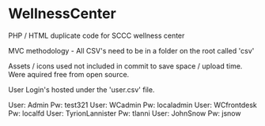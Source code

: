 # WellnessCenter
PHP / HTML duplicate code for SCCC wellness center

MVC methodology - 
All CSV's need to be in a folder on the root called 'csv'

Assets / icons used not included in commit to save space / upload time. Were aquired free from open source.

User Login's hosted under the 'user.csv' file.

User: Admin           Pw: test321
User: WCadmin         Pw: localadmin
User: WCfrontdesk     Pw: localfd
User: TyrionLannister Pw: tlanni
User: JohnSnow        Pw: jsnow
